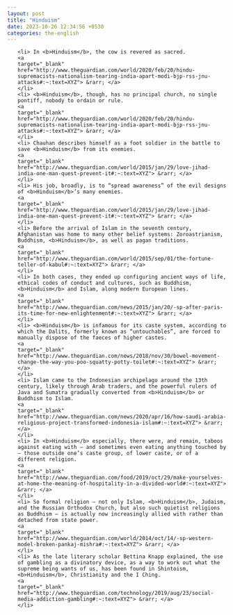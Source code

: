 ```yaml
---
layout: post
title: "Hinduism"
date: 2023-10-26 12:34:56 +0530
categories: the-english
---
```

<ol>

    <li> In <b>Hinduism</b>, the cow is revered as sacred.
    <a 
    target="_blank" 
    href="http://www.theguardian.com/world/2020/feb/20/hindu-supremacists-nationalism-tearing-india-apart-modi-bjp-rss-jnu-attacks#:~:text=XYZ"> &rarr; </a>
    </li>
    <li> <b>Hinduism</b>, though, has no principal church, no single pontiff, nobody to ordain or rule.
    <a 
    target="_blank" 
    href="http://www.theguardian.com/world/2020/feb/20/hindu-supremacists-nationalism-tearing-india-apart-modi-bjp-rss-jnu-attacks#:~:text=XYZ"> &rarr; </a>
    </li>
    <li> Chauhan describes himself as a foot soldier in the battle to save <b>Hinduism</b> from its enemies.
    <a 
    target="_blank" 
    href="http://www.theguardian.com/world/2015/jan/29/love-jihad-india-one-man-quest-prevent-it#:~:text=XYZ"> &rarr; </a>
    </li>
    <li> His job, broadly, is to “spread awareness” of the evil designs of <b>Hinduism</b>’s many enemies.
    <a 
    target="_blank" 
    href="http://www.theguardian.com/world/2015/jan/29/love-jihad-india-one-man-quest-prevent-it#:~:text=XYZ"> &rarr; </a>
    </li>
    <li> Before the arrival of Islam in the seventh century, Afghanistan was home to many other belief systems: Zoroastrianism, Buddhism, <b>Hinduism</b>, as well as pagan traditions.
    <a 
    target="_blank" 
    href="http://www.theguardian.com/world/2015/sep/01/the-fortune-teller-of-kabul#:~:text=XYZ"> &rarr; </a>
    </li>
    <li> In both cases, they ended up configuring ancient ways of life, ethical codes of conduct and cultures, such as Buddhism, <b>Hinduism</b> and Islam, along modern European lines.
    <a 
    target="_blank" 
    href="http://www.theguardian.com/news/2015/jan/20/-sp-after-paris-its-time-for-new-enlightenment#:~:text=XYZ"> &rarr; </a>
    </li>
    <li> <b>Hinduism</b> is infamous for its caste system, according to which the Dalits, formerly known as “untouchables”, are forced to manually dispose of the faeces of higher castes.
    <a 
    target="_blank" 
    href="http://www.theguardian.com/news/2018/nov/30/bowel-movement-change-the-way-you-poo-squatty-potty-toilet#:~:text=XYZ"> &rarr; </a>
    </li>
    <li> Islam came to the Indonesian archipelago around the 13th century, likely through Arab traders, and the powerful rulers of Java and Sumatra gradually converted from <b>Hinduism</b> or Buddhism to Islam.
    <a 
    target="_blank" 
    href="http://www.theguardian.com/news/2020/apr/16/how-saudi-arabia-religious-project-transformed-indonesia-islam#:~:text=XYZ"> &rarr; </a>
    </li>
    <li> In <b>Hinduism</b> especially, there were, and remain, taboos against eating with – and sometimes even eating anything touched by – those outside one’s caste group, of lower caste, or of a different religion.
    <a 
    target="_blank" 
    href="http://www.theguardian.com/food/2019/oct/29/make-yourselves-at-home-the-meaning-of-hospitality-in-a-divided-world#:~:text=XYZ"> &rarr; </a>
    </li>
    <li> So formal religion – not only Islam, <b>Hinduism</b>, Judaism, and the Russian Orthodox Church, but also such quietist religions as Buddhism – is actually now increasingly allied with rather than detached from state power.
    <a 
    target="_blank" 
    href="http://www.theguardian.com/world/2014/oct/14/-sp-western-model-broken-pankaj-mishra#:~:text=XYZ"> &rarr; </a>
    </li>
    <li> As the late literary scholar Bettina Knapp explained, the use of gambling as a divinatory device, as a way to work out what the supreme being wants of us, has been found in Shintoism, <b>Hinduism</b>, Christianity and the I Ching.
    <a 
    target="_blank" 
    href="http://www.theguardian.com/technology/2019/aug/23/social-media-addiction-gambling#:~:text=XYZ"> &rarr; </a>
    </li>